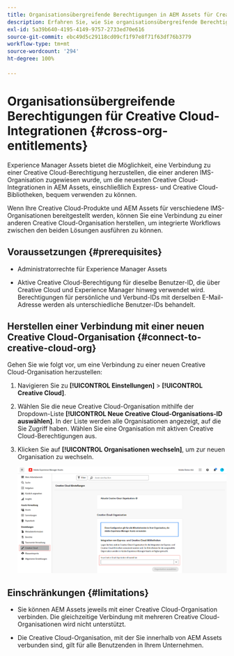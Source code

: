 ```yaml
---
title: Organisationsübergreifende Berechtigungen in AEM Assets für Creative Cloud-Integrationen
description: Erfahren Sie, wie Sie organisationsübergreifende Berechtigungen in AEM Assets für Creative Cloud-Integrationen konfigurieren. Stellen Sie eine Verbindung zu einer Creative Cloud-Berechtigung her, die einer anderen IMS-Organisation zugewiesen wurde, um die neuesten Creative Cloud-Integrationen in AEM Assets, einschließlich Express- und Creative Cloud-Bibliotheken, bequem verwenden zu können.
exl-id: 5a39b640-4195-4149-9757-2733ed70e616
source-git-commit: ebc49d5c29118cd09cf1f97e8f71f63df76b3779
workflow-type: tm+mt
source-wordcount: '294'
ht-degree: 100%

---
```


# Organisationsübergreifende Berechtigungen für Creative Cloud-Integrationen  {#cross-org-entitlements}

Experience Manager Assets bietet die Möglichkeit, eine Verbindung zu einer Creative Cloud-Berechtigung herzustellen, die einer anderen IMS-Organisation zugewiesen wurde, um die neuesten Creative Cloud-Integrationen in AEM Assets, einschließlich Express- und Creative Cloud-Bibliotheken, bequem verwenden zu können.

Wenn Ihre Creative Cloud-Produkte und AEM Assets für verschiedene IMS-Organisationen bereitgestellt werden, können Sie eine Verbindung zu einer anderen Creative Cloud-Organisation herstellen, um integrierte Workflows zwischen den beiden Lösungen ausführen zu können.

## Voraussetzungen {#prerequisites}

* Administratorrechte für Experience Manager Assets

* Aktive Creative Cloud-Berechtigung für dieselbe Benutzer-ID, die über Creative Cloud und Experience Manager hinweg verwendet wird. Berechtigungen für persönliche und Verbund-IDs mit derselben E-Mail-Adresse werden als unterschiedliche Benutzer-IDs behandelt.

## Herstellen einer Verbindung mit einer neuen Creative Cloud-Organisation {#connect-to-creative-cloud-org}

Gehen Sie wie folgt vor, um eine Verbindung zu einer neuen Creative Cloud-Organisation herzustellen:

1. Navigieren Sie zu **[!UICONTROL Einstellungen]** > **[!UICONTROL Creative Cloud]**.

1. Wählen Sie die neue Creative Cloud-Organisation mithilfe der Dropdown-Liste **[!UICONTROL Neue Creative Cloud-Organisations-ID auswählen]**. In der Liste werden alle Organisationen angezeigt, auf die Sie Zugriff haben. Wählen Sie eine Organisation mit aktiven Creative Cloud-Berechtigungen aus.

1. Klicken Sie auf **[!UICONTROL Organisationen wechseln]**, um zur neuen Organisation zu wechseln.

   ![Organisationsübergreifende Berechtigungen](assets/cross-org-entitlements.png)

## Einschränkungen {#limitations}

* Sie können AEM Assets jeweils mit einer Creative Cloud-Organisation verbinden. Die gleichzeitige Verbindung mit mehreren Creative Cloud-Organisationen wird nicht unterstützt.

* Die Creative Cloud-Organisation, mit der Sie innerhalb von AEM Assets verbunden sind, gilt für alle Benutzenden in Ihrem Unternehmen.
